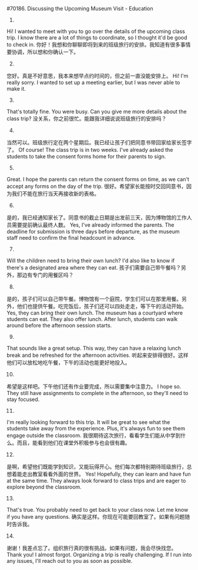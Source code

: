 #70186. Discussing the Upcoming Museum Visit - Education

1.
Hi! I wanted to meet with you to go over the details of the upcoming class trip. I know there are a lot of things to coordinate, so I thought it'd be good to check in.
你好！我想和你聊聊即将到来的班级旅行的安排。我知道有很多事情要协调，所以想和你确认一下。

2.
您好。真是不好意思，我本来想早点约时间的，但之前一直没能安排上。
Hi! I'm really sorry. I wanted to set up a meeting earlier, but I was never able to make it.

3.
That's totally fine. You were busy. Can you give me more details about the class trip?
没关系，你之前很忙。能跟我详细说说班级旅行的安排吗？

4.
当然可以。班级旅行定在两个星期后。我已经让孩子们把同意书带回家给家长签字了。
Of course! The class trip is in two weeks. I've already asked the students to take the consent forms home for their parents to sign.

5.
Great. I hope the parents can return the consent forms on time, as we can't accept any forms on the day of the trip.
很好。希望家长能按时交回同意书，因为我们不能在旅行当天再接收新的表格。

6.
是的，我已经通知家长了。同意书的截止日期是出发前三天，因为博物馆的工作人员需要提前确认最终人数。
Yes, I've already informed the parents. The deadline for submission is three days before departure, as the museum staff need to confirm the final headcount in advance.

7.
Will the children need to bring their own lunch? I'd also like to know if there's a designated area where they can eat.
孩子们需要自己带午餐吗？另外，那边有专门的用餐区吗？

8.
是的，孩子们可以自己带午餐。博物馆有一个庭院，学生们可以在那里用餐。另外，他们也提供午餐。吃完饭后，孩子们还可以四处走走，等下午的活动开始。
Yes, they can bring their own lunch. The museum has a courtyard where students can eat. They also offer lunch. After lunch, students can walk around before the afternoon session starts.

9.
That sounds like a great setup. This way, they can have a relaxing lunch break and be refreshed for the afternoon activities.
听起来安排得很好。这样他们可以放松地吃午餐，下午的活动也能更好地投入。

10.
希望是这样吧。下午他们还有作业要完成，所以需要集中注意力。
I hope so. They still have assignments to complete in the afternoon, so they'll need to stay focused.

11.
I'm really looking forward to this trip. It will be great to see what the students take away from the experience. Plus, it's always fun to see them engage outside the classroom.
我很期待这次旅行，看看学生们能从中学到什么。而且，能看到他们在课堂外积极参与也会很有趣。

12.
是啊，希望他们既能学到知识，又能玩得开心。他们每次都特别期待班级旅行，总想着能走出教室看看外面的世界。
Yes! Hopefully, they can learn and have fun at the same time. They always look forward to class trips and are eager to explore beyond the classroom.

13.
That's true. You probably need to get back to your class now. Let me know if you have any questions.
确实是这样。你现在可能要回教室了。如果有问题随时告诉我。

14.
谢谢！我差点忘了。组织旅行真的很有挑战。如果有问题，我会尽快找您。
Thank you! I almost forgot. Organizing a trip is really challenging. If I run into any issues, I'll reach out to you as soon as possible.